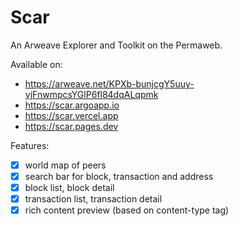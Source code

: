 # Scar

An Arweave Explorer and Toolkit on the Permaweb.

Available on:

- https://arweave.net/KPXb-bunjcgY5uuy-vjFnwmpcsYGlP6fl84dqALqpmk
- https://scar.argoapp.io
- https://scar.vercel.app
- https://scar.pages.dev

Features:

- [x] world map of peers
- [x] search bar for block, transaction and address
- [x] block list, block detail
- [x] transaction list, transaction detail
- [x] rich content preview (based on content-type tag)
